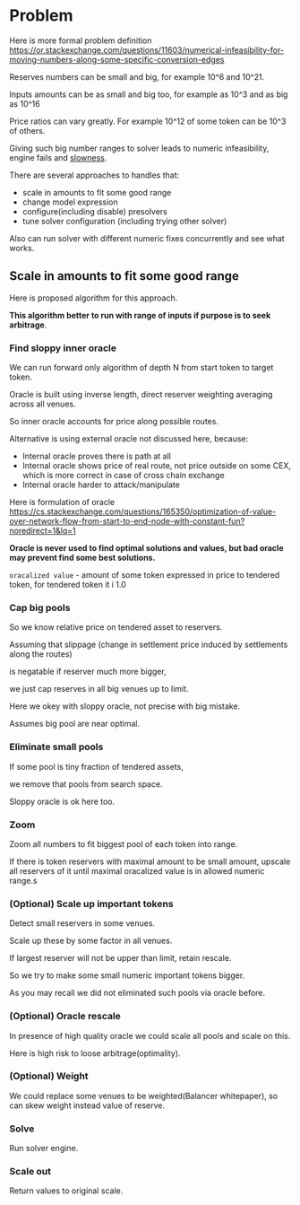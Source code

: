 # Problem

Here is more formal problem definition https://or.stackexchange.com/questions/11603/numerical-infeasibility-for-moving-numbers-along-some-specific-conversion-edges

Reserves numbers can be small and big, for example 10^6 and 10^21.

Inputs amounts can be as small and big too, for example as 10^3 and as big as 10^16

Price ratios can vary greatly. For example 10^12 of some token can be 10^3 of others.

Giving such big number ranges to solver leads to numeric infeasibility, engine fails and [slowness](https://www.youtube.com/watch?v=hYBAqcx0H18).

There are several approaches to handles that:

- scale in amounts to fit some good range
- change model expression
- configure(including disable) presolvers
- tune solver configuration (including trying other solver)

Also can run solver with different numeric fixes concurrently and see what works.

## Scale in amounts to fit some good range

Here is proposed algorithm for this approach.

**This algorithm better to run with range of inputs if purpose is to seek arbitrage**.

### Find sloppy inner oracle

We can run forward only algorithm of depth N from start token to target token.

Oracle is built using inverse length, direct reserver weighting averaging across all venues.

So inner oracle accounts for price along possible routes.

Alternative is using external oracle not discussed here, because:  

- Internal oracle proves there is path at all
- Internal oracle shows price of real route, not price outside on some CEX, which is more correct in case of cross chain exchange
- Internal oracle harder to attack/manipulate

Here is formulation of oracle https://cs.stackexchange.com/questions/165350/optimization-of-value-over-network-flow-from-start-to-end-node-with-constant-fun?noredirect=1&lq=1

**Oracle is never used to find optimal solutions and values, but bad oracle may prevent find some best solutions.**

`oracalized value` - amount of some token expressed in price to tendered token, for tendered token it i 1.0

### Cap big pools

So we know relative price on tendered asset to reservers.

Assuming that slippage (change in settlement price induced by settlements along the routes)

is negatable if reserver much more bigger,

we just cap reserves in all big venues up to limit.

Here we okey with sloppy oracle, not precise with big mistake.

Assumes big pool are near optimal.

### Eliminate small pools

If some pool is tiny fraction of tendered assets,

we remove that pools from search space.

Sloppy oracle is ok here too.

### Zoom

Zoom all numbers to fit biggest pool of each token into range.

If there is token reservers with maximal amount to be small amount,
upscale all reservers of it until maximal oracalized value is in allowed numeric range.s

### (Optional) Scale up important tokens

Detect small reservers in some venues.
 
Scale up these by some factor in all venues.

If largest reserver will not be upper than limit, retain rescale.

So we try to make some small numeric important tokens bigger.

As you may recall we did not eliminated such pools via oracle before.

### (Optional) Oracle rescale

In presence of high quality oracle we could scale all pools and scale on this.

Here is high risk to loose arbitrage(optimality).

### (Optional) Weight

We could replace some venues to be weighted(Balancer whitepaper), so can skew weight instead value of reserve.

### Solve

Run solver engine.

### Scale out

Return values to original scale.